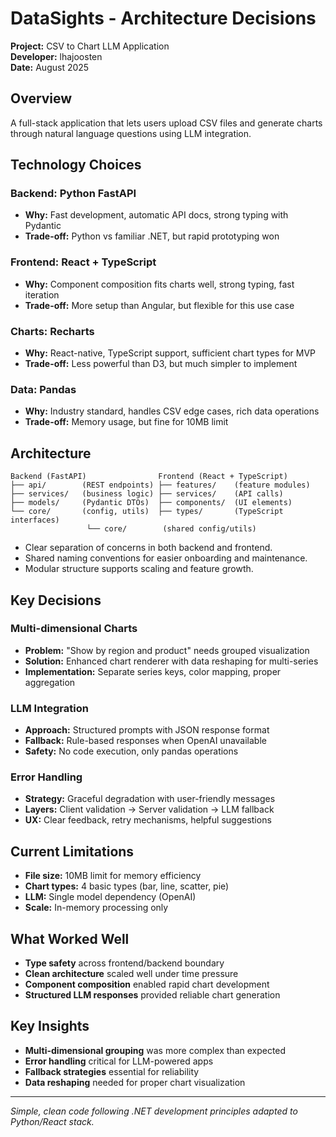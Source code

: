 # DataSights - Architecture Decisions

**Project:** CSV to Chart LLM Application  
**Developer:** lhajoosten  
**Date:** August 2025

## Overview

A full-stack application that lets users upload CSV files and generate charts through natural language questions using LLM integration.

## Technology Choices

### Backend: Python FastAPI
- **Why:** Fast development, automatic API docs, strong typing with Pydantic
- **Trade-off:** Python vs familiar .NET, but rapid prototyping won

### Frontend: React + TypeScript
- **Why:** Component composition fits charts well, strong typing, fast iteration
- **Trade-off:** More setup than Angular, but flexible for this use case

### Charts: Recharts
- **Why:** React-native, TypeScript support, sufficient chart types for MVP
- **Trade-off:** Less powerful than D3, but much simpler to implement

### Data: Pandas
- **Why:** Industry standard, handles CSV edge cases, rich data operations
- **Trade-off:** Memory usage, but fine for 10MB limit

## Architecture

```
Backend (FastAPI)                Frontend (React + TypeScript)
├── api/        (REST endpoints) ├── features/    (feature modules)
├── services/   (business logic) ├── services/    (API calls)
├── models/     (Pydantic DTOs)  ├── components/  (UI elements)
└── core/       (config, utils)  ├── types/       (TypeScript interfaces)
                 └── core/        (shared config/utils)
```

- Clear separation of concerns in both backend and frontend.
- Shared naming conventions for easier onboarding and maintenance.
- Modular structure supports scaling and feature growth.


## Key Decisions

### Multi-dimensional Charts
- **Problem:** "Show by region and product" needs grouped visualization
- **Solution:** Enhanced chart renderer with data reshaping for multi-series
- **Implementation:** Separate series keys, color mapping, proper aggregation

### LLM Integration
- **Approach:** Structured prompts with JSON response format
- **Fallback:** Rule-based responses when OpenAI unavailable
- **Safety:** No code execution, only pandas operations

### Error Handling
- **Strategy:** Graceful degradation with user-friendly messages
- **Layers:** Client validation → Server validation → LLM fallback
- **UX:** Clear feedback, retry mechanisms, helpful suggestions

## Current Limitations

- **File size:** 10MB limit for memory efficiency
- **Chart types:** 4 basic types (bar, line, scatter, pie)
- **LLM:** Single model dependency (OpenAI)
- **Scale:** In-memory processing only

## What Worked Well

- **Type safety** across frontend/backend boundary
- **Clean architecture** scaled well under time pressure
- **Component composition** enabled rapid chart development
- **Structured LLM responses** provided reliable chart generation

## Key Insights

- **Multi-dimensional grouping** was more complex than expected
- **Error handling** critical for LLM-powered apps
- **Fallback strategies** essential for reliability
- **Data reshaping** needed for proper chart visualization

---

*Simple, clean code following .NET development principles adapted to Python/React stack.*